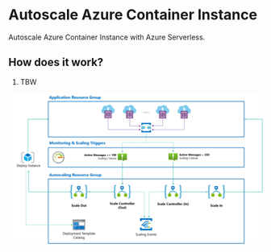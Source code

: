# Autoscale Azure Container Instance

Autoscale Azure Container Instance with Azure Serverless.

## How does it work?

1. TBW

![Overview](./media/overview.png)